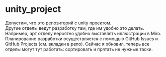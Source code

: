 # unity_project

Допустим, что это репозиторий с unity проектом.  
Другие отделы ведут разработку там, где им удобно это делать. Например, арт отделу вероятно удобно выставлять иллюстрации в Miro.  
Планирование разработки осуществляется с помощью GitHub Issues и GitHub Projects (см. вкладки в репо). Сейчас я обновил, теперь все отделы могут тут работать: сортировать и прятать не нужные таски.
